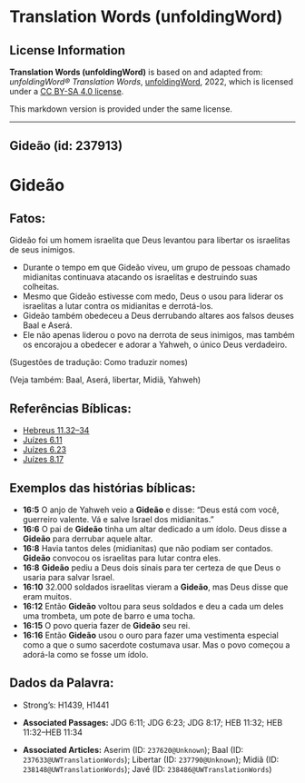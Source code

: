 # Translation Words (unfoldingWord)

## License Information

**Translation Words (unfoldingWord)** is based on and adapted from: _unfoldingWord® Translation Words_, [unfoldingWord](https://unfoldingword.org/utw), 2022, which is licensed under a [CC BY-SA 4.0 license](https://creativecommons.org/licenses/by-sa/4.0/legalcode.en).

This markdown version is provided under the same license.



--------------------------------

## Gideão (id: 237913)

Gideão
======

Fatos:
------

Gideão foi um homem israelita que Deus levantou para libertar os israelitas de seus inimigos.

* Durante o tempo em que Gideão viveu, um grupo de pessoas chamado midianitas continuava atacando os israelitas e destruindo suas colheitas.
* Mesmo que Gideão estivesse com medo, Deus o usou para liderar os israelitas a lutar contra os midianitas e derrotá\-los.
* Gideão também obedeceu a Deus derrubando altares aos falsos deuses Baal e Aserá.
* Ele não apenas liderou o povo na derrota de seus inimigos, mas também os encorajou a obedecer e adorar a Yahweh, o único Deus verdadeiro.

(Sugestões de tradução: Como traduzir nomes)

(Veja também: Baal, Aserá, libertar, Midiã, Yahweh)

Referências Bíblicas:
---------------------

* [Hebreus 11\.32–34](https://ref.ly/Heb11:32-Heb11:34)
* [Juízes 6\.11](https://ref.ly/Judg6:11)
* [Juízes 6\.23](https://ref.ly/Judg6:23)
* [Juízes 8\.17](https://ref.ly/Judg8:17)

Exemplos das histórias bíblicas:
--------------------------------

* **16:5** O anjo de Yahweh veio a **Gideão** e disse: “Deus está com você, guerreiro valente. Vá e salve Israel dos midianitas.”
* **16:6** O pai de **Gideão** tinha um altar dedicado a um ídolo. Deus disse a **Gideão** para derrubar aquele altar.
* **16:8** Havia tantos deles (midianitas) que não podiam ser contados. **Gideão** convocou os israelitas para lutar contra eles.
* **16:8** **Gideão** pediu a Deus dois sinais para ter certeza de que Deus o usaria para salvar Israel.
* **16:10** 32\.000 soldados israelitas vieram a **Gideão**, mas Deus disse que eram muitos.
* **16:12** Então **Gideão** voltou para seus soldados e deu a cada um deles uma trombeta, um pote de barro e uma tocha.
* **16:15** O povo queria fazer de **Gideão** seu rei.
* **16:16** Então **Gideão** usou o ouro para fazer uma vestimenta especial como a que o sumo sacerdote costumava usar. Mas o povo começou a adorá\-la como se fosse um ídolo.

Dados da Palavra:
-----------------

* Strong’s: H1439, H1441

* **Associated Passages:** JDG 6:11; JDG 6:23; JDG 8:17; HEB 11:32; HEB 11:32–HEB 11:34
* **Associated Articles:** Aserim (ID: `237620@Unknown`); Baal (ID: `237633@UWTranslationWords`); Libertar (ID: `237790@Unknown`); Midiã (ID: `238148@UWTranslationWords`); Javé (ID: `238486@UWTranslationWords`)

